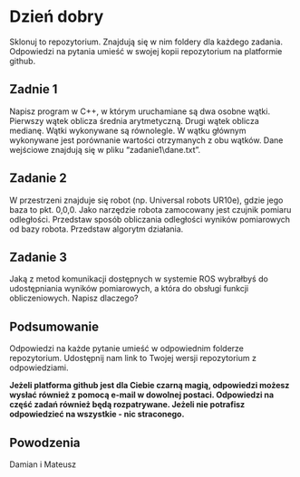 # Dzień dobry

Sklonuj to repozytorium. Znajdują się w nim foldery dla każdego zadania. Odpowiedzi na pytania umieść w swojej kopii repozytorium na platformie github.

## Zadnie 1

Napisz program w C++, w którym uruchamiane są dwa osobne wątki. Pierwszy wątek oblicza średnia arytmetyczną. Drugi wątek oblicza medianę. Wątki wykonywane są równolegle. W wątku głównym wykonywane jest porównanie 
wartości otrzymanych z obu wątków. Dane wejściowe znajdują się w pliku “zadanie1\dane.txt”. 

## Zadanie 2

W przestrzeni znajduje się robot (np. Universal robots UR10e), gdzie jego baza to pkt. 0,0,0. Jako narzędzie robota zamocowany jest czujnik pomiaru odległości. Przedstaw sposób obliczania odległości wyników pomiarowych od bazy robota. Przedstaw algorytm działania. 

## Zadanie 3

Jaką z metod komunikacji dostępnych w systemie ROS wybrałbyś do udostępniania wyników pomiarowych, a która do obsługi funkcji obliczeniowych. Napisz dlaczego?

## Podsumowanie

Odpowiedzi na każde pytanie umieść w odpowiednim folderze repozytorium. Udostępnij nam link to Twojej wersji repozytorium z odpowiedziami. 

**Jeżeli platforma github jest dla Ciebie czarną magią, odpowiedzi możesz wysłać również z pomocą e-mail w dowolnej postaci. Odpowiedzi na część zadań również będą rozpatrywane. Jeżeli nie potrafisz odpowiedzieć na wszystkie - nic straconego.**

## Powodzenia

Damian i Mateusz
